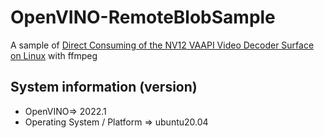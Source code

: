 # OpenVINO-RemoteBlobSample
A sample of [Direct Consuming of the NV12 VAAPI Video Decoder Surface on Linux](https://docs.openvino.ai/latest/openvino_docs_OV_UG_supported_plugins_GPU_RemoteTensor_API.html#examples)  with ffmpeg

## System information (version)
- OpenVINO=> 2022.1
- Operating System / Platform => ubuntu20.04
